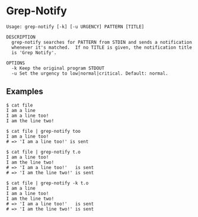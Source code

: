 Grep-Notify
===========

```
Usage: grep-notify [-k] [-u URGENCY] PATTERN [TITLE]

DESCRIPTION
  grep-notify searches for PATTERN from STDIN and sends a notification
  whenever it's matched.  If no TITLE is given, the notification title
  is 'Grep Notify'.

OPTIONS
  -k Keep the original program STDOUT
  -u Set the urgency to low|normal|critical. Default: normal.
```

## Examples

    $ cat file
    I am a line
    I am a line too!
    I am the line two!

    $ cat file | grep-notify too
    I am a line too!
    # => 'I am a line too!' is sent

    $ cat file | grep-notify t.o
    I am a line too!
    I am the line two!
    # => 'I am a line too!'   is sent
    # => 'I am the line two!' is sent

    $ cat file | grep-notify -k t.o
    I am a line
    I am a line too!
    I am the line two!
    # => 'I am a line too!'   is sent
    # => 'I am the line two!' is sent
